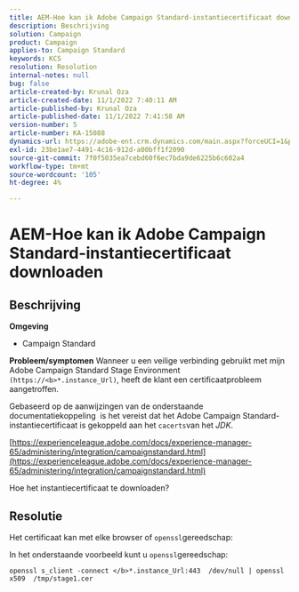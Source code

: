 ```yaml
---
title: AEM-Hoe kan ik Adobe Campaign Standard-instantiecertificaat downloaden
description: Beschrijving
solution: Campaign
product: Campaign
applies-to: Campaign Standard
keywords: KCS
resolution: Resolution
internal-notes: null
bug: false
article-created-by: Krunal Oza
article-created-date: 11/1/2022 7:40:11 AM
article-published-by: Krunal Oza
article-published-date: 11/1/2022 7:41:58 AM
version-number: 5
article-number: KA-15088
dynamics-url: https://adobe-ent.crm.dynamics.com/main.aspx?forceUCI=1&pagetype=entityrecord&etn=knowledgearticle&id=5b3cfc69-b859-ed11-9561-6045bd0067ea
exl-id: 23be1ae7-4491-4c16-912d-a00bff1f2090
source-git-commit: 7f0f5035ea7cebd60f6ec7bda9de6225b6c602a4
workflow-type: tm+mt
source-wordcount: '105'
ht-degree: 4%

---
```


# AEM-Hoe kan ik Adobe Campaign Standard-instantiecertificaat downloaden

## Beschrijving

<b>Omgeving</b>


- Campaign Standard



<b>Probleem/symptomen</b>
Wanneer u een veilige verbinding gebruikt met mijn Adobe Campaign Standard Stage Environment `(https://<b>*.instance_Url)`, heeft de klant een certificaatprobleem aangetroffen.

Gebaseerd op de aanwijzingen van de onderstaande documentatiekoppeling &#x200B; is het vereist dat het Adobe Campaign Standard-instantiecertificaat is gekoppeld aan het `cacerts`van het *JDK*.  

[https://experienceleague.adobe.com/docs/experience-manager-65/administering/integration/campaignstandard.html](https://experienceleague.adobe.com/docs/experience-manager-65/administering/integration/campaignstandard.html)

Hoe het instantiecertificaat te downloaden?


## Resolutie


Het certificaat kan met elke browser of `openssl`gereedschap:

In het onderstaande voorbeeld kunt u `openssl`gereedschap:


```
openssl s_client -connect </b>*.instance_Url:443  /dev/null | openssl x509  /tmp/stage1.cer
```
